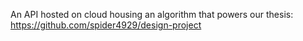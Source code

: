 An API hosted on cloud housing an algorithm that powers our thesis: https://github.com/spider4929/design-project

